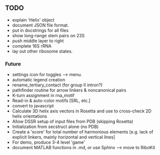 ## TODO
* explain 'Helix' object
* document JSON file format.
* put in docstrings for all files
* show long-range stem pairs on 23S
* push middle layer to right
* complete 16S rRNA
* lay out other ribosome states.

### Future
* settings icon for toggles --> menu.
* automatic legend creation
* rename_tertiary_contact (for group II intron?)
* pathfinder routine for arrow linkers & noncanonical pairs
* K-turn assignment in rna_motif
* Read-in & auto-color motifs [SRL, etc.]
* convert to javascript
* Calculate 3D helix axis vectors in Rosetta and use to cross-check 2D helix orientations
* Allow DSSR setup of input files from PDB (skipping Rosetta)
* Initialization from secstruct alone (no PDB)
* Create a 'score' for total number of harmonious elements [e.g. lack of explicit linkers, mainly horizontal and vertical lines]
* For demo, produce 3-4 level 'game' 
* document MATLAB functions in .md, or use Sphinx --> move to RiboKit

